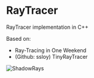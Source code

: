 # RayTracer
RayTracer implementation in C++

Based on:
- Ray-Tracing in One Weekend
- (Github: ssloy) TinyRayTracer


![ShadowRays](https://user-images.githubusercontent.com/77813397/154364303-4fb8e29c-d61d-4b9f-bb89-36b00ae4427b.png)
